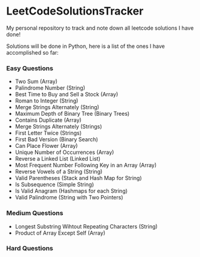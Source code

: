 # LeetCodeSolutionsTracker

My personal repository to track and note down all leetcode solutions I have done! <br>

Solutions will be done in Python, here is a list of the ones I have accomplished so far:

### Easy Questions

- Two Sum (Array)
- Palindrome Number (String)
- Best Time to Buy and Sell a Stock (Array)
- Roman to Integer (String)
- Merge Strings Alternately (String)
- Maximum Depth of Binary Tree (Binary Trees)
- Contains Duplicate (Array)
- Merge Strings Alternately (Strings)
- First Letter Twice (Strings)
- First Bad Version (Binary Search)
- Can Place Flower (Array)
- Unique Number of Occurrences (Array)
- Reverse a Linked List (Linked List)
- Most Frequent Number Following Key in an Array (Array)
- Reverse Vowels of a String (String)
- Valid Parentheses (Stack and Hash Map for String)
- Is Subsequence (Simple String)
- Is Valid Anagram (Hashmaps for each String)
- Valid Palindrome (String with Two Pointers)

### Medium Questions

- Longest Substring Wihtout Repeating Characters (String)
- Product of Array Except Self (Array)

### Hard Questions
